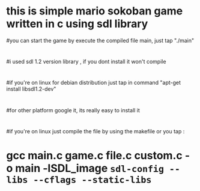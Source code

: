 # this is simple mario sokoban game written in c using sdl library

#you can start the game by execute the  compiled file main, just tap "./main"
#
#i used sdl 1.2 version library , if you dont install it won't compile
#
#if you're on linux for debian distribution  just tap in command "apt-get install libsdl1.2-dev"
#
#for other platform google it, its really easy to install it
#
#if you're on linux just  compile the file by using the makefile or you tap :
# gcc main.c game.c file.c custom.c  -o main -lSDL_image   `sdl-config --libs --cflags --static-libs  `
